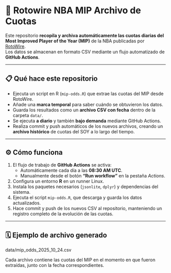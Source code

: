 # 🏀 Rotowire NBA MIP Archivo de Cuotas

Este repositorio **recopila y archiva automáticamente las cuotas diarias del Most Improved Player of the Year (MIP)** de la NBA publicadas por [RotoWire](https://www.rotowire.com/betting/nba/improved-player-odds.php).  
Los datos se almacenan en formato CSV mediante un flujo automatizado de **GitHub Actions**.

---

## 📋 Qué hace este repositorio

- Ejecuta un script en R (`mip-odds.R`) que extrae las cuotas del MIP desde RotoWire.
- Añade una **marca temporal** para saber cuándo se obtuvieron los datos.  
- Guarda los resultados como un **archivo CSV con fecha** dentro de la carpeta `data/`.  
- Se ejecuta **a diario** y también **bajo demanda** mediante GitHub Actions.  
- Realiza commit y push automáticos de los nuevos archivos, creando un **archivo histórico** de cuotas del SOY a lo largo del tiempo.

---

## ⚙️ Cómo funciona

1. El flujo de trabajo de **GitHub Actions** se activa:
   - Automáticamente cada día a las **08:30 AM UTC**.  
   - Manualmente desde el botón **“Run workflow”** en la pestaña *Actions*.
2. Configura un entorno **R** en un runner Linux.  
3. Instala los paquetes necesarios (`jsonlite`, `dplyr`) y dependencias del sistema.  
4. Ejecuta el script `mip-odds.R`, que descarga y guarda los datos actualizados.  
5. Hace commit y push de los nuevos CSV al repositorio, manteniendo un registro completo de la evolución de las cuotas.


---

## 🗓️ Ejemplo de archivo generado

data/mip_odds_2025_10_24.csv

Cada archivo contiene las cuotas del MIP en el momento en que fueron extraídas, junto con la fecha correspondientes.


